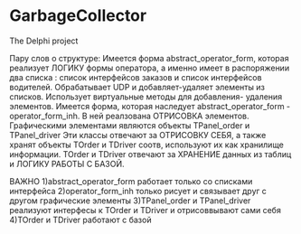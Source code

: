 # GarbageCollector
The Delphi project

Пару слов о структуре:
Имеется форма abstract_operator_form, которая реализует ЛОГИКУ формы оператора, а именно имеет в распоряжении два списка : список интерфейсов заказов и список интерфейсов водителей. Обрабатывает UDP и добавляет-удаляет элементы из списков. Использует виртуальные методы для добавления- удаления элементов.
Имеется форма, которая наследует abstract_operator_form - operator_form_inh. В ней реалзована ОТРИСОВКА элементов. 
Графическими элементами являются объекты TPanel_order и TPanel_driver Эти классы отвечают за ОТРИСОВКУ СЕБЯ, а также хранят объекты TOrder и TDriver соотв, используют их как хранилище информации.
TOrder и TDriver отвечают за ХРАНЕНИЕ данных из таблиц и ЛОГИКУ РАБОТЫ С БАЗОЙ.

ВАЖНО
1)abstract_operator_form работает только со списками интерфейса
2)operator_form_inh только рисует и связывает друг с другом графические элементы 
3)TPanel_order и TPanel_driver реализуют интерфесы к TOrder и TDriver и отрисоввывают сами себя
4)TOrder и TDriver работают с базой 
